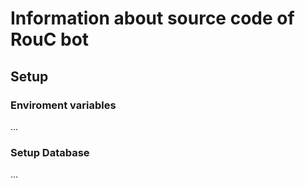 # Information about source code of RouC bot
<!--will be soon -->

## Setup

### Enviroment variables

...

### Setup Database

...